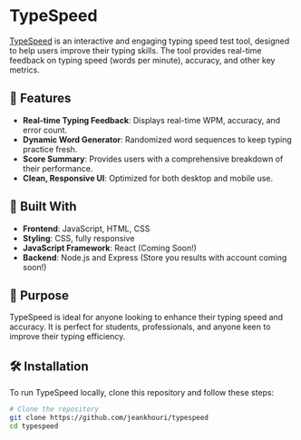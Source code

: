 # TypeSpeed

[TypeSpeed](https://typespeed.edgesites.ca) is an interactive and engaging typing speed test tool, designed to help users improve their typing skills. The tool provides real-time feedback on typing speed (words per minute), accuracy, and other key metrics.

## 🚀 Features

- **Real-time Typing Feedback**: Displays real-time WPM, accuracy, and error count.
- **Dynamic Word Generator**: Randomized word sequences to keep typing practice fresh.
- **Score Summary**: Provides users with a comprehensive breakdown of their performance.
- **Clean, Responsive UI**: Optimized for both desktop and mobile use.

## 🔧 Built With

- **Frontend**: JavaScript, HTML, CSS
- **Styling**: CSS, fully responsive
- **JavaScript Framework**: React (Coming Soon!)
- **Backend**: Node.js and Express (Store you results with account coming soon!)

## 🎯 Purpose

TypeSpeed is ideal for anyone looking to enhance their typing speed and accuracy. It is perfect for students, professionals, and anyone keen to improve their typing efficiency.

## 🛠 Installation

To run TypeSpeed locally, clone this repository and follow these steps:

```bash
# Clone the repository
git clone https://github.com/jeankhouri/typespeed
cd typespeed
